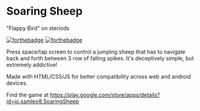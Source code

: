 # Soaring Sheep

"Flappy Bird" on steriods

[![forthebadge](https://forthebadge.com/images/badges/made-with-javascript.svg)](https://samleo8.github.io/SoaringSheep)
[![forthebadge](https://forthebadge.com/images/badges/built-for-android.svg)](https://play.google.com/store/apps/details?id=io.samleo8.SoaringSheep)

Press space/tap screen to control a jumping sheep that has to navigate back and forth between 3 row of falling spikes. It's deceptively simple, but extremely addictive!

Made with HTML/CSS/JS for better compatibility across web and android devices.

Find the game at https://play.google.com/store/apps/details?id=io.samleo8.SoaringSheep
